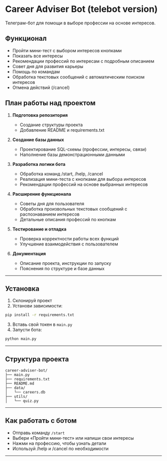 
# Career Adviser Bot (telebot version)

Телеграм-бот для помощи в выборе профессии на основе интересов.

## Функционал

- Пройти мини-тест с выбором интересов кнопками
- Показать все интересы
- Рекомендации профессий по интересам с подробным описанием
- Совет дня для развития карьеры
- Помощь по командам
- Обработка текстовых сообщений с автоматическим поиском интересов
- Отмена действий (/cancel)

## План работы над проектом

1. **Подготовка репозитория**
    - Создание структуры проекта
    - Добавление README и requirements.txt

2. **Создание базы данных**
    - Проектирование SQL-схемы (профессии, интересы, связи)
    - Наполнение базы демонстрационными данными

3. **Разработка логики бота**
    - Обработка команд /start, /help, /cancel
    - Реализация мини-теста с кнопками для выбора интересов
    - Рекомендации профессий на основе выбранных интересов

4. **Расширение функционала**
    - Советы дня для пользователя
    - Обработка произвольных текстовых сообщений с распознаванием интересов
    - Детальные описания профессий по кнопкам

5. **Тестирование и отладка**
    - Проверка корректности работы всех функций
    - Улучшение взаимодействия с пользователем

6. **Документация**
    - Описание проекта, инструкции по запуску
    - Пояснения по структуре и базе данных

---

## Установка

1. Склонируй проект
2. Установи зависимости:

```bash
pip install -r requirements.txt
```

3. Вставь свой токен в `main.py`
4. Запусти бота:

```bash
python main.py
```

---

## Структура проекта

```
career-adviser-bot/
├── main.py
├── requirements.txt
├── README.md
├── data/
│   └── careers.db
├── utils/
│   └── quiz.py
```
---

## Как работать с ботом

- Отправь команду `/start`
- Выбери «Пройти мини-тест» или напиши свои интересы
- Нажми на профессию, чтобы узнать детали
- Используй /help и /cancel по необходимости

---

